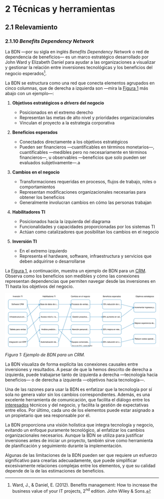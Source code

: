 # 2 Técnicas y herramientas

## 2.1 Relevamiento

### 2.1.10 *Benefits Dependency Network*

La BDN —por su sigla en inglés *Benefits Dependency Network* o red de
dependencia de beneficios— es un marco estratégico desarrollado por John Ward y
Elizabeth Daniel para ayudar a las organizaciones a visualizar y gestionar la
relación entre inversiones tecnológicas y los beneficios del negocio
esperados[^1].

[^1]: Ward, J., & Daniel, E. (2012). Benefits management: How to increase the
    business value of your IT projects, 2<sup>nd</sup> edition. John Wiley &
    Sons.

La BDN se estructura como una red que conecta elementos agrupados en cinco
columnas, que de derecha a izquierda son —mira la [Figura 1](#figura-1) más
abajo con un ejemplo—:

1. **Objetivos estratégicos o *drivers* del negocio**

   * Posicionados en el extremo derecho
   * Representan las metas de alto nivel y prioridades organizacionales
   * Vinculan el proyecto a la estrategia corporativa

2. **Beneficios esperados**

   * Conectados directamente a los objetivos estratégicos
   * Pueden ser financieros —cuantificables en términos monetarios—,
     cuantificables —medibles pero no necesariamente en términos financieros—, u
     observables —beneficios que solo pueden ser evaluados subjetivamente—.a

3. **Cambios en el negocio**

   * Transformaciones requeridas en procesos, flujos de trabajo, roles o
     comportamientos
   * Representan modificaciones organizacionales necesarias para obtener los
     beneficios
   * Generalmente involucran cambios en cómo las personas trabajan

4. **Habilitadores TI**

   * Posicionados hacia la izquierda del diagrama
   * Funcionalidades y capacidades proporcionadas por los sistemas TI
   * Actúan como catalizadores que posibilitan los cambios en el negocio

5. **Inversión TI**

   * En el extremo izquierdo
   * Representa el hardware, software, infraestructura y servicios que deben
     adquirirse o desarrollarse

La [Figura 1](#figura-1), a continuación, muestra un ejemplo de BDN para un
[CRM](https://www.ibm.com/es-es/topics/crm). Observa como los beneficios son
medibles y cómo las conexiones representan dependencias que permiten navegar
desde las inversiones en TI hasta los objetivos del negocio.

<!-- <span id="figura-1"/> -->

<span id="figura-1"/>

![Ejemplo de BDN para un CRM](/diagrams/BDN_Example.svg)

*Figura 1: Ejemplo de BDN para un CRM.*

La BDN visualiza de forma explícita las conexiones causales entre inversiones y
resultados. A pesar de que la hemos descrito de derecha a izquierda, puede
trabajarse tanto de izquierda a derecha —tecnología hacia beneficios— o de
derecha a izquierda —objetivos hacia tecnología—.

Una de las razones para usar la BDN es enfatizar que la tecnología por sí sola
no genera valor sin los cambios correspondientes. Además, es una excelente
herramienta de comunicación, que facilita el diálogo entre los
[interesados](/4_Conceptos/4_Interesado.md) técnicos y del negocio, y facilita
la gestión de expectativas entre ellos. Por último, cada uno de los elementos
puede estar asignado a un propietario que sea responsable por él.

La BDN proporciona una visión holística que integra tecnología y negocio,
evitando un enfoque puramente tecnológico, al enfatizar los cambios
organizacionales necesarios. Aunque la BDN se utiliza para justificar
inversiones antes de iniciar un proyecto, también sirve como herramienta de
planificación y seguimiento durante la implementación.

Algunas de las limitaciones de la BDN pueden ser que requiere un esfuerzo
significativo para crearlas adecuadamente, que puede simplificar excesivamente
relaciones complejas entre los elementos, y que su calidad depende de la de las
estimaciones de beneficios.
